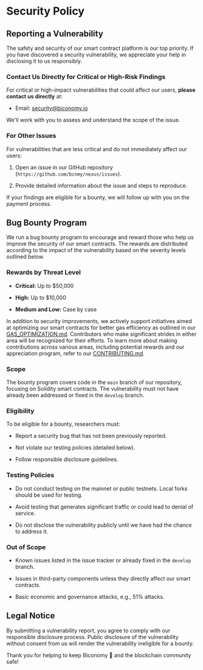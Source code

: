 # Security Policy

## Reporting a Vulnerability

The safety and security of our smart contract platform is our top priority. If you have discovered a security vulnerability, we appreciate your help in disclosing it to us responsibly.

### Contact Us Directly for Critical or High-Risk Findings

For critical or high-impact vulnerabilities that could affect our users, **please contact us directly** at:

- Email: security@biconomy.io

We'll work with you to assess and understand the scope of the issue.

### For Other Issues

For vulnerabilities that are less critical and do not immediately affect our users:

1. Open an issue in our GitHub repository (`https://github.com/bcnmy/nexus/issues`).

2. Provide detailed information about the issue and steps to reproduce.

If your findings are eligible for a bounty, we will follow up with you on the payment process.

## Bug Bounty Program

We run a bug bounty program to encourage and reward those who help us improve the security of our smart contracts. The rewards are distributed according to the impact of the vulnerability based on the severity levels outlined below.

### Rewards by Threat Level

- **Critical:** Up to $50,000

- **High:** Up to $10,000

- **Medium and Low:** Case by case

In addition to security improvements, we actively support initiatives aimed at optimizing our smart contracts for better gas efficiency as outlined in our [GAS_OPTIMIZATION.md](./GAS_OPTIMIZATION.md). Contributors who make significant strides in either area will be recognized for their efforts. To learn more about making contributions across various areas, including potential rewards and our appreciation program, refer to our [CONTRIBUTING.md](./CONTRIBUTING.md).

### Scope

The bounty program covers code in the `main` branch of our repository, focusing on Solidity smart contracts. The vulnerability must not have already been addressed or fixed in the `develop` branch.

### Eligibility

To be eligible for a bounty, researchers must:

- Report a security bug that has not been previously reported.

- Not violate our testing policies (detailed below).

- Follow responsible disclosure guidelines.

### Testing Policies

- Do not conduct testing on the mainnet or public testnets. Local forks should be used for testing.

- Avoid testing that generates significant traffic or could lead to denial of service.

- Do not disclose the vulnerability publicly until we have had the chance to address it.

### Out of Scope

- Known issues listed in the issue tracker or already fixed in the `develop` branch.

- Issues in third-party components unless they directly affect our smart contracts.

- Basic economic and governance attacks, e.g., 51% attacks.

## Legal Notice

By submitting a vulnerability report, you agree to comply with our responsible disclosure process. Public disclosure of the vulnerability without consent from us will render the vulnerability ineligible for a bounty.

Thank you for helping to keep Biconomy 🍊 and the blockchain community safe!

